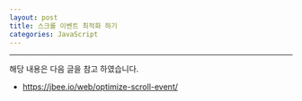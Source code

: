 ```yaml
---
layout: post
title: 스크롤 이벤트 최적화 하기
categories: JavaScript
---
```


 
 
---

해당 내용은 다음 글을 참고 하였습니다.

- https://jbee.io/web/optimize-scroll-event/